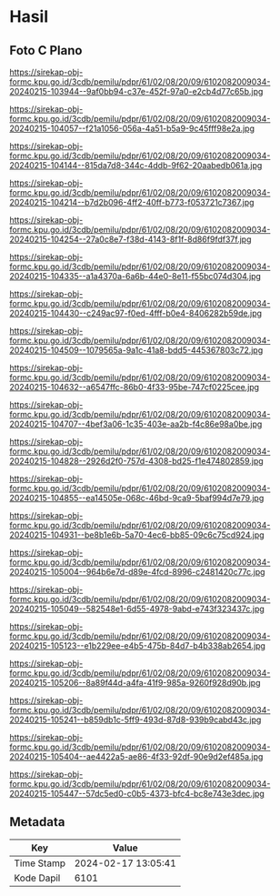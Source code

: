 # Hasil

## Foto C Plano

https://sirekap-obj-formc.kpu.go.id/3cdb/pemilu/pdpr/61/02/08/20/09/6102082009034-20240215-103944--9af0bb94-c37e-452f-97a0-e2cb4d77c65b.jpg

https://sirekap-obj-formc.kpu.go.id/3cdb/pemilu/pdpr/61/02/08/20/09/6102082009034-20240215-104057--f21a1056-056a-4a51-b5a9-9c45fff98e2a.jpg

https://sirekap-obj-formc.kpu.go.id/3cdb/pemilu/pdpr/61/02/08/20/09/6102082009034-20240215-104144--815da7d8-344c-4ddb-9f62-20aabedb061a.jpg

https://sirekap-obj-formc.kpu.go.id/3cdb/pemilu/pdpr/61/02/08/20/09/6102082009034-20240215-104214--b7d2b096-4ff2-40ff-b773-f053721c7367.jpg

https://sirekap-obj-formc.kpu.go.id/3cdb/pemilu/pdpr/61/02/08/20/09/6102082009034-20240215-104254--27a0c8e7-f38d-4143-8f1f-8d86f9fdf37f.jpg

https://sirekap-obj-formc.kpu.go.id/3cdb/pemilu/pdpr/61/02/08/20/09/6102082009034-20240215-104335--a1a4370a-6a6b-44e0-8e11-f55bc074d304.jpg

https://sirekap-obj-formc.kpu.go.id/3cdb/pemilu/pdpr/61/02/08/20/09/6102082009034-20240215-104430--c249ac97-f0ed-4fff-b0e4-8406282b59de.jpg

https://sirekap-obj-formc.kpu.go.id/3cdb/pemilu/pdpr/61/02/08/20/09/6102082009034-20240215-104509--1079565a-9a1c-41a8-bdd5-445367803c72.jpg

https://sirekap-obj-formc.kpu.go.id/3cdb/pemilu/pdpr/61/02/08/20/09/6102082009034-20240215-104632--a6547ffc-86b0-4f33-95be-747cf0225cee.jpg

https://sirekap-obj-formc.kpu.go.id/3cdb/pemilu/pdpr/61/02/08/20/09/6102082009034-20240215-104707--4bef3a06-1c35-403e-aa2b-f4c86e98a0be.jpg

https://sirekap-obj-formc.kpu.go.id/3cdb/pemilu/pdpr/61/02/08/20/09/6102082009034-20240215-104828--2926d2f0-757d-4308-bd25-f1e474802859.jpg

https://sirekap-obj-formc.kpu.go.id/3cdb/pemilu/pdpr/61/02/08/20/09/6102082009034-20240215-104855--ea14505e-068c-46bd-9ca9-5baf994d7e79.jpg

https://sirekap-obj-formc.kpu.go.id/3cdb/pemilu/pdpr/61/02/08/20/09/6102082009034-20240215-104931--be8b1e6b-5a70-4ec6-bb85-09c6c75cd924.jpg

https://sirekap-obj-formc.kpu.go.id/3cdb/pemilu/pdpr/61/02/08/20/09/6102082009034-20240215-105004--964b6e7d-d89e-4fcd-8996-c2481420c77c.jpg

https://sirekap-obj-formc.kpu.go.id/3cdb/pemilu/pdpr/61/02/08/20/09/6102082009034-20240215-105049--582548e1-6d55-4978-9abd-e743f323437c.jpg

https://sirekap-obj-formc.kpu.go.id/3cdb/pemilu/pdpr/61/02/08/20/09/6102082009034-20240215-105123--e1b229ee-e4b5-475b-84d7-b4b338ab2654.jpg

https://sirekap-obj-formc.kpu.go.id/3cdb/pemilu/pdpr/61/02/08/20/09/6102082009034-20240215-105206--8a89f44d-a4fa-41f9-985a-9260f928d90b.jpg

https://sirekap-obj-formc.kpu.go.id/3cdb/pemilu/pdpr/61/02/08/20/09/6102082009034-20240215-105241--b859db1c-5ff9-493d-87d8-939b9cabd43c.jpg

https://sirekap-obj-formc.kpu.go.id/3cdb/pemilu/pdpr/61/02/08/20/09/6102082009034-20240215-105404--ae4422a5-ae86-4f33-92df-90e9d2ef485a.jpg

https://sirekap-obj-formc.kpu.go.id/3cdb/pemilu/pdpr/61/02/08/20/09/6102082009034-20240215-105447--57dc5ed0-c0b5-4373-bfc4-bc8e743e3dec.jpg


## Metadata

| Key        | Value               |
| ---------- | ------------------- |
| Time Stamp | 2024-02-17 13:05:41 |
| Kode Dapil | 6101                |



